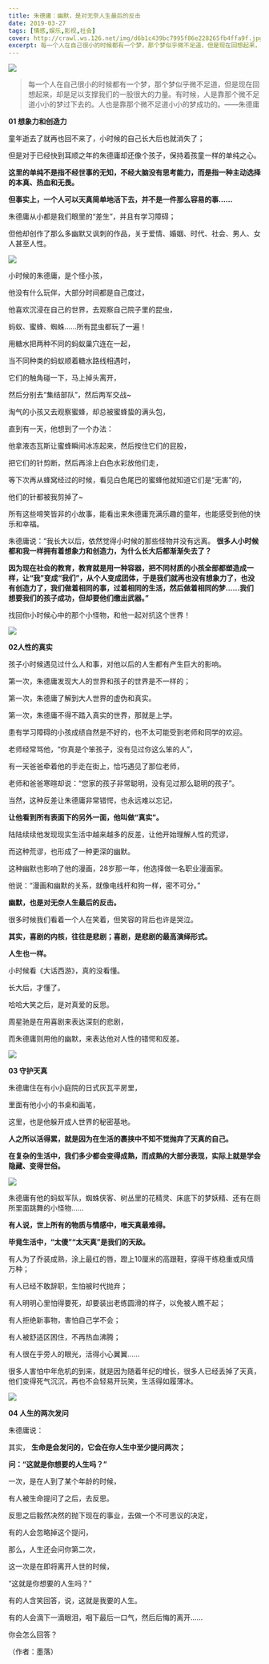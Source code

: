 ```yaml
---
title: 朱德庸：幽默，是对无奈人生最后的反击
date: 2019-03-27
tags: [情感,娱乐,影视,社会]
cover: http://crawl.ws.126.net/img/d6b1c439bc7995f86e228265fb4ffa9f.jpg
excerpt: 每一个人在自己很小的时候都有一个梦，那个梦似乎微不足道，但是现在回想起来，却是足以支撑
---
```

![](http://crawl.ws.126.net/img/d6b1c439bc7995f86e228265fb4ffa9f.jpg)  

>
> 每一个人在自己很小的时候都有一个梦，那个梦似乎微不足道，但是现在回想起来，却是足以支撑我们的一股很大的力量。有时候，人是靠那个微不足道小小的梦过下去的。人也是靠那个微不足道小小的梦成功的。——朱德庸  
>

 **01 想象力和创造力**

童年逝去了就再也回不来了，小时候的自己长大后也就消失了；

但是对于已经快到耳顺之年的朱德庸却还像个孩子，保持着孩童一样的单纯之心。

**这里的单纯不是指不经世事的无知，不经大脑没有思考能力，而是指一种主动选择的本真、热血和无畏。**

**但事实上，一个人可以天真简单地活下去，并不是一件那么容易的事……**

朱德庸从小都是我们眼里的“差生”，并且有学习障碍；

但他却创作了那么多幽默又讽刺的作品，关于爱情、婚姻、时代、社会、男人、女人甚至人性。

![](http://crawl.ws.126.net/img/a143fe77c43a49ea1d8276b1c835658b.jpg)  

小时候的朱德庸，是个怪小孩，

他没有什么玩伴，大部分时间都是自己度过，

他喜欢沉浸在自己的世界，去观察自己院子里的昆虫，

蚂蚁、蜜蜂、蜘蛛……所有昆虫都玩了一遍！

用糖水把两种不同的蚂蚁巢穴连在一起，

当不同种类的蚂蚁顺着糖水路线相遇时，

它们的触角碰一下，马上掉头离开，

然后分别去“集结部队”，然后两军交战~

淘气的小孩又去观察蜜蜂，却总被蜜蜂蛰的满头包，

直到有一天，他想到了一个办法：

他拿液态瓦斯让蜜蜂瞬间冰冻起来，然后按住它们的屁股，

把它们的针剪断，然后再涂上白色水彩放他们走，

等下次再从蜂窝经过的时候，看见白色尾巴的蜜蜂他就知道它们是“无害”的，

他们的针都被我剪掉了~

所有这些啼笑皆非的小故事，能看出来朱德庸充满乐趣的童年，也能感受到他的快乐和幸福。

朱德庸说：“我长大以后，依然觉得小时候的那些怪物并没有远离。 **很多人小时候都和我一样拥有着想象力和创造力，为什么长大后都渐渐失去了？**

**因为现在社会的教育，教育就是用一种容器，把不同材质的小孩全部都塑造成一样，让“我”变成“我们”，从个人变成团体，于是我们就再也没有想象力了，也没有创造力了，我们做着相同的事，过着相同的生活，然后做着相同的梦......我们想要我们的孩子成功，但却要他们缴出武器。”**

找回你小时候心中的那个小怪物，和他一起对抗这个世界！

![](http://crawl.ws.126.net/img/a82f55b7d7051e484f262b70543e771b.jpg)  

**02人性的真实**

孩子小时候遇见过什么人和事，对他以后的人生都有产生巨大的影响。

第一次，朱德庸发现大人的世界和孩子的世界是不一样的；

第一次，朱德庸了解到大人世界的虚伪和真实。

第一次，朱德庸不得不踏入真实的世界，那就是上学。

患有学习障碍的小孩成绩自然是不好的，也不太可能受到老师和同学的欢迎。

老师经常骂他，“你真是个笨孩子，没有见过你这么笨的人”，

有一天爸爸牵着他的手走在街上，恰巧遇见了那位老师，

老师和爸爸寒暄却说：“您家的孩子非常聪明，没有见过那么聪明的孩子”。

当然，这种反差让朱德庸非常错愕，也永远难以忘记，

**让他看到所有表面下的另外一面，他叫做“真实”。**

陆陆续续他发现现实生活中越来越多的反差，让他开始理解人性的荒谬，

而这种荒谬，也形成了一种更深的幽默。

这种幽默也影响了他的漫画，28岁那一年，他选择做一名职业漫画家。

他说：“漫画和幽默的关系，就像电线杆和狗一样，密不可分。”

**幽默，也是对无奈人生最后的反击。**

很多时候我们看着一个人在笑着，但笑容的背后也许是哭泣。

**其实，喜剧的内核，往往是悲剧；喜剧，是悲剧的最高演绎形式。**

**人生也一样。**

小时候看《大话西游》，真的没看懂。

长大后，才懂了。

哈哈大笑之后，是对真爱的反思。

周星驰是在用喜剧来表达深刻的悲剧，

而朱德庸则用他的幽默，来表达他对人性的错愕和反差。

![](http://crawl.ws.126.net/img/fd9f20ced8b1455452cd1d476c0cf191.jpg)  

**03 守护天真**

朱德庸住在有小小庭院的日式灰瓦平房里，

里面有他小小的书桌和画笔，

这里，也是他躲开成人世界的秘密基地。

**人之所以活得累，就是因为在生活的裹挟中不知不觉抛弃了天真的自己。**

**在复杂的生活中，我们多少都会变得成熟，而成熟的大部分表现，实际上就是学会隐藏、变得世俗。**

![](http://crawl.ws.126.net/img/572ce51a79f12e3eeb895046f827214f.jpg)  

朱德庸有他的蚂蚁军队，蜘蛛侠客、树丛里的花精灵、床底下的梦妖精、还有在厕所里面跳舞的小怪物……

**有人说，世上所有的物质与情感中，唯天真最难得。**

**毕竟生活中，“太傻”“太天真”是我们的天敌。**

有人为了乔装成熟，涂上最红的唇，蹬上10厘米的高跟鞋，穿得干练稳重或风情万种；

有人已经不敢辞职，生怕被时代抛弃；

有人明明心里怕得要死，却要装出老练圆滑的样子，以免被人瞧不起；

有人拒绝新事物，害怕自己学不会；

有人被舒适区困住，不再热血沸腾；

有人很在乎旁人的眼光，活得小心翼翼……

很多人害怕中年危机的到来，就是因为随着年纪的增长，很多人已经丢掉了天真，他们变得死气沉沉，再也不会轻易开玩笑，生活得如履薄冰。

![](http://crawl.ws.126.net/img/92b38031390407a04cb2e562cc5a460c.jpg)  

**04 人生的两次发问**

朱德庸说：

其实， **生命是会发问的，它会在你人生中至少提问两次；**

**问：“这就是你想要的人生吗？”**

一次，是在人到了某个年龄的时候，

有人被生命提问了之后，去反思。

反思之后毅然决然的抛下现在的事业，去做一个不可思议的决定，

有的人会忽略掉这个提问，

那么，人生还会问你第二次，

这一次是在即将离开人世的时候，

“这就是你想要的人生吗？”

有的人含笑回答，说，这就是我要的人生。

有的人会滴下一滴眼泪，咽下最后一口气，然后后悔的离开......

你会怎么回答？

（作者：墨落）

